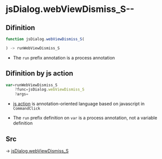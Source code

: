 # jsDialog.webViewDismiss_S--

## Difinition

```js.js
function jsDialog.webViewDismiss_S(

) -> runWebViewDismiss_S
```

- The `run` prefix annotation is a process annotation


## Difinition by js action

```js.js
var=runWebViewDismiss_S
	?func=jsDialog.webViewDismiss_S
	?args=

```

- [js action](#) is annotation-oriented language based on javascript in `CommandClick`

- The `run` prefix definition on `var` is a process annotation, not a variable definition

## Src

-> [jsDialog.webViewDismiss_S](https://github.com/puutaro/CommandClick/blob/master/app/src/main/java/com/puutaro/commandclick/fragment_lib/terminal_fragment/js_interface/dialog/JsDialog.kt#L346)


